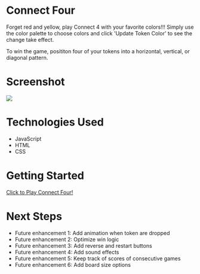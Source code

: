 # Connect Four
Forget red and yellow, play Connect 4 with your favorite colors!!! Simply use the color palette to choose colors and click 'Update Token Color' to see the change take effect.

To win the game, posititon four of your tokens into a horizontal, vertical, or diagonal pattern.

# Screenshot

<img src="https://imgur.com/W8B1tTG.jpg">

# Technologies Used

- JavaScript
- HTML
- CSS


# Getting Started

[Click to Play Connect Four!](https://sashankrayapudi.github.io/connect-four/)

# Next Steps


- Future enhancement 1: Add animation when token are dropped
- Future enhancement 2: Optimize win logic
- Future enhancement 3: Add reverse and restart buttons
- Future enhancement 4: Add sound effects
- Future enhancement 5: Keep track of scores of consecutive games
- Future enhancement 6: Add board size options
